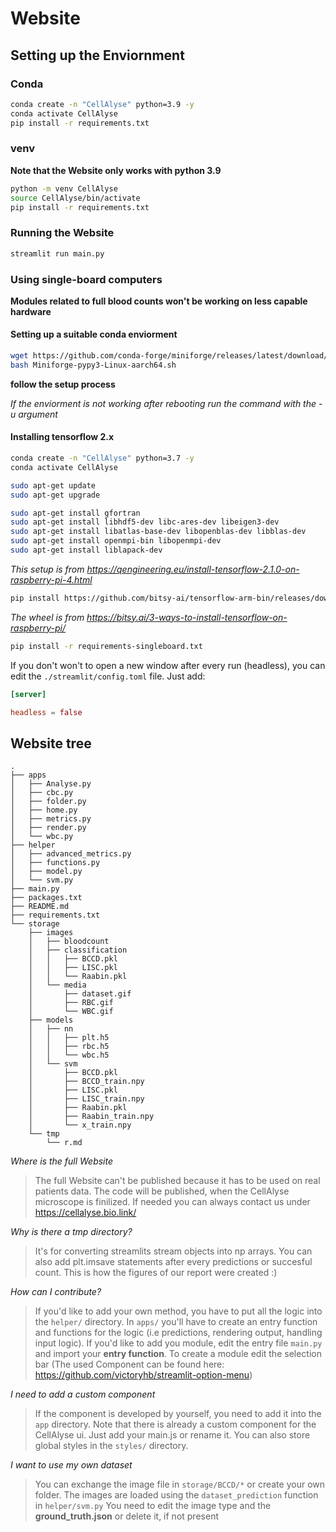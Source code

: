 # Website

## Setting up the Enviornment


### Conda
```bash
conda create -n "CellAlyse" python=3.9 -y
conda activate CellAlyse 
pip install -r requirements.txt
```

### venv
**Note that the Website only works with python 3.9**
```bash
python -m venv CellAlyse
source CellAlyse/bin/activate
pip install -r requirements.txt
```

### Running the Website
```bash
streamlit run main.py
```

### Using single-board computers
**Modules related to full blood counts won't be working on less capable hardware**

#### Setting up a suitable conda enviorment
```bash
wget https://github.com/conda-forge/miniforge/releases/latest/download/Miniforge-pypy3-Linux-aarch64.sh
bash Miniforge-pypy3-Linux-aarch64.sh
```
**follow the setup process**

*If the enviorment is not working after rebooting run the command with the -u argument*

#### Installing tensorflow 2.x
```bash
conda create -n "CellAlyse" python=3.7 -y
conda activate CellAlyse
```
```bash
sudo apt-get update
sudo apt-get upgrade

sudo apt-get install gfortran
sudo apt-get install libhdf5-dev libc-ares-dev libeigen3-dev
sudo apt-get install libatlas-base-dev libopenblas-dev libblas-dev
sudo apt-get install openmpi-bin libopenmpi-dev
sudo apt-get install liblapack-dev
```
*This setup is from https://qengineering.eu/install-tensorflow-2.1.0-on-raspberry-pi-4.html*

```bash
pip install https://github.com/bitsy-ai/tensorflow-arm-bin/releases/download/v2.4.0-rc2/tensorflow-2.4.0rc2-cp37-none-linux_aarch64.whl
```
*The wheel is from https://bitsy.ai/3-ways-to-install-tensorflow-on-raspberry-pi/*

```bash
pip install -r requirements-singleboard.txt
```

If you don't won't to open a new window after every run (headless), you can edit the `./streamlit/config.toml` file. Just add:
```toml
[server]

headless = false
```

## Website tree
```
.
├── apps
│   ├── Analyse.py
│   ├── cbc.py
│   ├── folder.py
│   ├── home.py
│   ├── metrics.py
│   ├── render.py
│   └── wbc.py
├── helper
│   ├── advanced_metrics.py
│   ├── functions.py
│   ├── model.py
│   └── svm.py
├── main.py
├── packages.txt
├── README.md
├── requirements.txt
└── storage
    ├── images
    │   ├── bloodcount
    │   ├── classification
    │   │   ├── BCCD.pkl
    │   │   ├── LISC.pkl
    │   │   └── Raabin.pkl
    │   └── media
    │       ├── dataset.gif
    │       ├── RBC.gif
    │       └── WBC.gif
    ├── models
    │   ├── nn
    │   │   ├── plt.h5
    │   │   ├── rbc.h5
    │   │   └── wbc.h5
    │   └── svm
    │       ├── BCCD.pkl
    │       ├── BCCD_train.npy
    │       ├── LISC.pkl
    │       ├── LISC_train.npy
    │       ├── Raabin.pkl
    │       ├── Raabin_train.npy
    │       └── x_train.npy
    └── tmp
        └── r.md
```
*Where is the full Website*
> The full Website can't be published because it has to be used on real patients data.
> The code will be published, when the CellAlyse microscope is finilized. If needed you can always contact us under https://cellalyse.bio.link/


*Why is there a tmp directory?*
> It's for converting streamlits stream objects into np arrays.
> You can also add plt.imsave statements after every predictions or succesful count. This is how the figures of our report were created :)

*How can I contribute?*
> If you'd like to add your own method, you have to put all the logic into the `helper/` directory.
> In `apps/` you'll have to create an entry function and functions for the logic (i.e predictions, rendering output, handling input logic).
> If you'd like to add you module, edit the entry file `main.py` and import your **entry function**.
> To create a module edit the selection bar (The used Component can be found here: https://github.com/victoryhb/streamlit-option-menu)

*I need to add a custom component*
> If the component is developed by yourself, you need to add it into the `app` directory. 
> Note that there is already a custom component for the CellAlyse ui. Just add your main.js or rename it. You can also store global
> styles in the  `styles/` directory.


*I want to use my own dataset*
> You can exchange the image file in `storage/BCCD/*` or create your own folder.
> The images are loaded using the `dataset_prediction` function in `helper/svm.py`
> You need to edit the image type and the **ground_truth.json** or delete it, if not present


